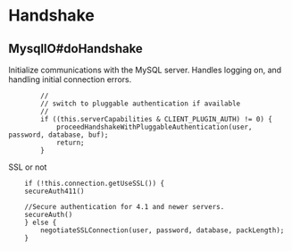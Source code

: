 # Handshake

## MysqlIO#doHandshake
Initialize communications with the MySQL server. Handles logging on, and
handling initial connection errors.

```
        //
        // switch to pluggable authentication if available
        //
        if ((this.serverCapabilities & CLIENT_PLUGIN_AUTH) != 0) {
            proceedHandshakeWithPluggableAuthentication(user, password, database, buf);
            return;
        }
```

SSL or not
```
    if (!this.connection.getUseSSL()) {
    secureAuth411()
    
    //Secure authentication for 4.1 and newer servers.
    secureAuth()
    } else {
        negotiateSSLConnection(user, password, database, packLength);
    }
```